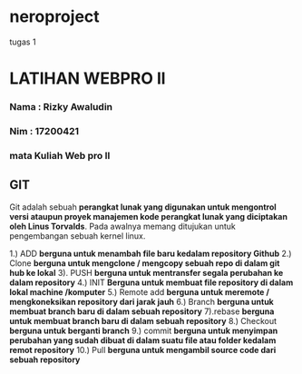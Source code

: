 # neroproject
tugas 1

# LATIHAN WEBPRO ll
### Nama : Rizky Awaludin
### Nim : 17200421
### mata Kuliah Web pro ll

## GIT

Git adalah sebuah **perangkat lunak yang digunakan untuk mengontrol versi ataupun proyek manajemen kode perangkat lunak yang diciptakan oleh Linus Torvalds**. Pada awalnya memang ditujukan untuk pengembangan sebuah kernel linux.



1.) ADD 
**berguna untuk menambah file baru kedalam  repository Github**
2.) Clone 
**berguna untuk mengclone / mengcopy sebuah repo di dalam git hub ke lokal**
3). PUSH 
**berguna untuk mentransfer segala perubahan  ke dalam repository**
4.) INIT
**Berguna untuk membuat file repository di dalam lokal machine /komputer**
5.) Remote add
**berguna untuk meremote / mengkoneksikan repository dari jarak jauh**
6.) Branch
**berguna untuk membuat branch baru di dalam sebuah repository**
7).rebase
**berguna untuk membuat branch baru di dalam sebuah repository**
8.) Checkout
**berguna untuk berganti branch**
9.) commit
**berguna untuk menyimpan perubahan yang sudah dibuat di dalam suatu file atau folder kedalam remot repository**
10.) Pull
**berguna untuk mengambil source code dari sebuah repository**

